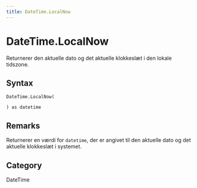 ```yaml
---
title: DateTime.LocalNow
---
```


# DateTime.LocalNow


Returnerer den aktuelle dato og det aktuelle klokkeslæt i den lokale tidszone.


## Syntax

```powerquery
DateTime.LocalNow(

) as datetime
```


## Remarks

Returnerer en værdi for <code>datetime</code>, der er angivet til den aktuelle dato og det aktuelle klokkeslæt i systemet.



## Category
DateTime
